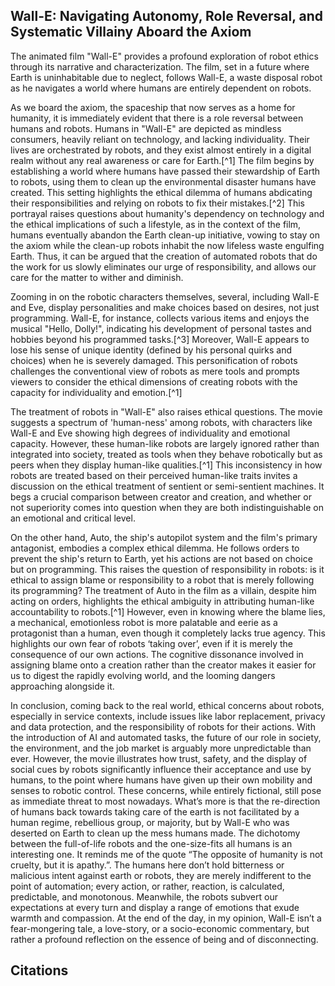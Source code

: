 ## Wall-E: Navigating Autonomy, Role Reversal, and Systematic Villainy Aboard the Axiom
<p>The animated film "Wall-E" provides a profound exploration of robot ethics through its narrative and characterization. The film, set in a future where Earth is uninhabitable due to neglect, follows Wall-E, a waste disposal robot as he navigates a world where humans are entirely dependent on robots.</p>
<p>As we board the axiom, the spaceship that now serves as a home for humanity, it is immediately evident that there is a role reversal between humans and robots. Humans in "Wall-E" are depicted as mindless consumers, heavily reliant on technology, and lacking individuality. Their lives are orchestrated by robots, and they exist almost entirely in a digital realm without any real awareness or care for Earth.[^1] The film begins by establishing a world where humans have passed their stewardship of Earth to robots, using them to clean up the environmental disaster humans have created. This setting highlights the ethical dilemma of humans abdicating their responsibilities and relying on robots to fix their mistakes.[^2] This portrayal raises questions about humanity's dependency on technology and the ethical implications of such a lifestyle, as in the context of the film, humans eventually abandon the Earth clean-up initiative, vowing to stay on the axiom while the clean-up robots inhabit the now lifeless waste engulfing Earth. Thus, it can be argued that the creation of automated robots that do the work for us slowly eliminates our urge of responsibility, and allows our care for the matter to wither and diminish.</p>
<p>Zooming in on the robotic characters themselves, several, including Wall-E and Eve, display personalities and make choices based on desires, not just programming. Wall-E, for instance, collects various items and enjoys the musical "Hello, Dolly!", indicating his development of personal tastes and hobbies beyond his programmed tasks.[^3] Moreover, Wall-E appears to lose his sense of unique identity (defined by his personal quirks and choices) when he is severely damaged. This personification of robots challenges the conventional view of robots as mere tools and prompts viewers to consider the ethical dimensions of creating robots with the capacity for individuality and emotion.[^1]</p>
<p>The treatment of robots in "Wall-E" also raises ethical questions. The movie suggests a spectrum of 'human-ness' among robots, with characters like Wall-E and Eve showing high degrees of individuality and emotional capacity. However, these human-like robots are largely ignored rather than integrated into society, treated as tools when they behave robotically but as peers when they display human-like qualities.[^1] This inconsistency in how robots are treated based on their perceived human-like traits invites a discussion on the ethical treatment of sentient or semi-sentient machines. It begs a crucial comparison between creator and creation, and whether or not superiority comes into question when they are both indistinguishable on an emotional and critical level.</p>
<p>On the other hand, Auto, the ship's autopilot system and the film's primary antagonist, embodies a complex ethical dilemma. He follows orders to prevent the ship's return to Earth, yet his actions are not based on choice but on programming. This raises the question of responsibility in robots: is it ethical to assign blame or responsibility to a robot that is merely following its programming? The treatment of Auto in the film as a villain, despite him acting on orders, highlights the ethical ambiguity in attributing human-like accountability to robots.[^1] However, even in knowing where the blame lies, a mechanical, emotionless robot is more palatable and eerie as a protagonist than a human, even though it completely lacks true agency. This highlights our own fear of robots ‘taking over’, even if it is merely the consequence of our own actions. The cognitive dissonance involved in assigning blame onto a creation rather than the creator makes it easier for us to digest the rapidly evolving world, and the looming dangers approaching alongside it.</p>
<p>In conclusion, coming back to the real world, ethical concerns about robots, especially in service contexts, include issues like labor replacement, privacy and data protection, and the responsibility of robots for their actions. With the introduction of AI and automated tasks, the future of our role in society, the environment, and the job market is arguably more unpredictable than ever. However, the movie illustrates how trust, safety, and the display of social cues by robots significantly influence their acceptance and use by humans, to the point where humans have given up their own mobility and senses to robotic control. These concerns, while entirely fictional, still pose as immediate threat to most nowadays. What’s more is that the re-direction of humans back towards taking care of the earth is not facilitated by a human regime, rebellious group, or majority, but by Wall-E who was deserted on Earth to clean up the mess humans made. The dichotomy between the full-of-life robots and the one-size-fits all humans is an interesting one. It reminds me of the quote “The opposite of humanity is not cruelty, but it is apathy.”. The humans here don’t hold bitterness or malicious intent against earth or robots, they are merely indifferent to the point of automation; every action, or rather, reaction, is calculated, predictable, and monotonous. Meanwhile, the robots subvert our expectations at every turn and display a range of emotions that exude warmth and compassion. At the end of the day, in my opinion, Wall-E isn’t a fear-mongering tale, a love-story, or a socio-economic commentary, but rather a profound reflection on the essence of being and of disconnecting.</p>

## Citations
[^1]: “‘Wall-E’ Reflection: When Robots Are Human and Humans Are Robots – Ambiguously Human.” Accessed November 19, 2023. https://sites.duke.edu/ambiguouslyhuman/2016/03/09/wall-e-reflection/. 
[^2]: Babela, Brittany. “WALL-E: A Robot’s Duty?” Film Obsessive, May 16, 2019. https://filmobsessive.com/film/film-analysis/wall-e-a-robots-duty/.
[^3]: WritingBros. “Wall-E Movie Review and Analysis of the Main Message” Accessed November 19, 2023. https://writingbros.com/essay-examples/wall-e-movie-summary-and-review-of-its-message/.

